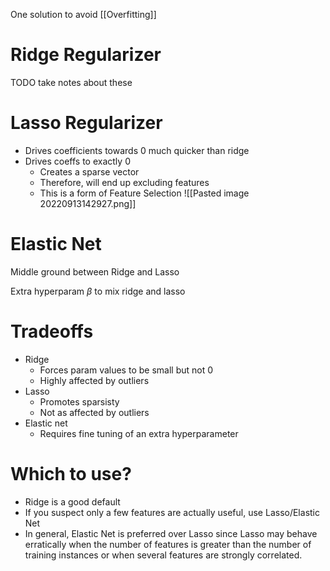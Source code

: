 One solution to avoid [[Overfitting]]

# Ridge Regularizer
TODO take notes about these

# Lasso Regularizer
- Drives coefficients towards 0 much quicker than ridge
- Drives coeffs to exactly 0
	- Creates a sparse vector
	- Therefore, will end up excluding features
	- This is a form of Feature Selection
![[Pasted image 20220913142927.png]]


# Elastic Net
Middle ground between Ridge and Lasso

Extra hyperparam $\beta$ to mix ridge and lasso

# Tradeoffs
- Ridge
	- Forces param values to be small but not 0
	- Highly affected by outliers
- Lasso
	- Promotes sparsisty
	- Not as affected by outliers
- Elastic net
	- Requires fine tuning of an extra hyperparameter

# Which to use?
- Ridge is a good default
- If you suspect only a few features are actually useful, use Lasso/Elastic Net
- In general, Elastic Net is preferred over Lasso since Lasso may behave erratically when the number of features is greater than the number of training instances or when several features are strongly correlated.


